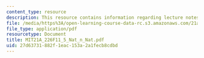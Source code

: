 ```yaml
---
content_type: resource
description: This resource contains information regarding lecture notes.
file: /media/https%3A/open-learning-course-data-rc.s3.amazonaws.com/21a-226-ethnic-and-national-identity-fall-2011/27d63731882f1eac153a2a1fecb8cdbd_MIT21A_226F11_5_Nat_n_Nat.pdf
file_type: application/pdf
resourcetype: Document
title: MIT21A_226F11_5_Nat_n_Nat.pdf
uid: 27d63731-882f-1eac-153a-2a1fecb8cdbd
---
```

